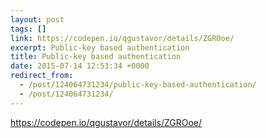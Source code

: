 ```yaml
---
layout: post
tags: []
link: https://codepen.io/qgustavor/details/ZGROoe/
excerpt: Public-key based authentication
title: Public-key based authentication
date: 2015-07-14 12:53:34 +0000
redirect_from:
  - /post/124064731234/public-key-based-authentication/
  - /post/124064731234/
---
```


<https://codepen.io/qgustavor/details/ZGROoe/>

